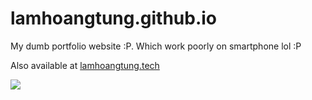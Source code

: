 # lamhoangtung.github.io
My dumb portfolio website :P. Which work poorly on smartphone lol :P

Also available at [lamhoangtung.tech](lamhoangtung.tech)

![](https://www.upsieutoc.com/images/2019/10/20/Screen-Shot-2019-10-20-at-12.41.01-AM.png)
